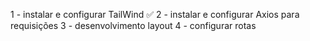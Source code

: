 1 - instalar e configurar TailWind ✅
2 - instalar e configurar Axios para requisições
3 - desenvolvimento layout
4 - configurar rotas
